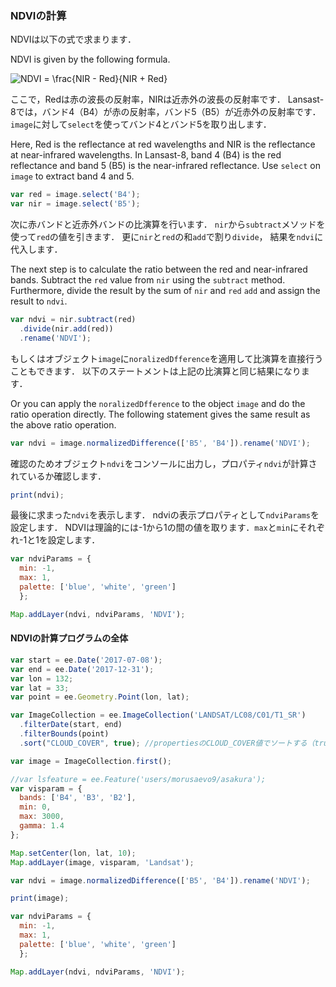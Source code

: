 ### NDVIの計算

NDVIは以下の式で求まります．

NDVI is given by the following formula.

![NDVI = \frac{NIR - Red}{NIR + Red}
](https://render.githubusercontent.com/render/math?math=%5CLarge+%5Cdisplaystyle+NDVI+%3D+%5Cfrac%7BNIR+-+Red%7D%7BNIR+%2B+Red%7D%0A)

ここで，Redは赤の波長の反射率，NIRは近赤外の波長の反射率です．
Lansast-8では，バンド4（B4）が赤の反射率，バンド5（B5）が近赤外の反射率です．
`image`に対して`select`を使ってバンド4とバンド5を取り出します．

Here, Red is the reflectance at red wavelengths and NIR is the reflectance at near-infrared wavelengths.
In Lansast-8, band 4 (B4) is the red reflectance and band 5 (B5) is the near-infrared reflectance.
Use `select` on `image` to extract band 4 and 5.

```javascript
var red = image.select('B4');
var nir = image.select('B5');
```

次に赤バンドと近赤外バンドの比演算を行います．
`nir`から`subtract`メソッドを使って`red`の値を引きます．
更に`nir`と`red`の和`add`で割り`divide`，
結果を`ndvi`に代入します．

The next step is to calculate the ratio between the red and near-infrared bands.
Subtract the `red` value from `nir` using the `subtract` method.
Furthermore, divide the result by the sum of `nir` and `red` `add` and assign the result to `ndvi`.

```javascript
var ndvi = nir.subtract(red)
  .divide(nir.add(red))
  .rename('NDVI');
```

もしくはオブジェクト`image`に`noralizedDfference`を適用して比演算を直接行うこともできます．
以下のステートメントは上記の比演算と同じ結果になります．

Or you can apply the `noralizedDfference` to the object `image` and do the ratio operation directly.
The following statement gives the same result as the above ratio operation.

```javascript
var ndvi = image.normalizedDifference(['B5', 'B4']).rename('NDVI');
```

確認のためオブジェクト`ndvi`をコンソールに出力し，プロパティ`ndvi`が計算されているか確認します．

``` javascript
print(ndvi);
```

最後に求まった`ndvi`を表示します．
ndviの表示プロパティとして`ndviParams`を設定します．
NDVIは理論的には-1から1の間の値を取ります．`max`と`min`にそれぞれ-1と1を設定します．


```javascript
var ndviParams = {
  min: -1,
  max: 1,
  palette: ['blue', 'white', 'green']
  };

Map.addLayer(ndvi, ndviParams, 'NDVI');
```

#### NDVIの計算プログラムの全体
```javascript
var start = ee.Date('2017-07-08');
var end = ee.Date('2017-12-31');
var lon = 132;
var lat = 33;
var point = ee.Geometry.Point(lon, lat);

var ImageCollection = ee.ImageCollection('LANDSAT/LC08/C01/T1_SR')
  .filterDate(start, end)
  .filterBounds(point)
  .sort("CLOUD_COVER", true); //propertiesのCLOUD_COVER値でソートする（true:昇順、false:降順）

var image = ImageCollection.first();

//var lsfeature = ee.Feature('users/morusaevo9/asakura');
var visparam = {
  bands: ['B4', 'B3', 'B2'],
  min: 0,
  max: 3000,
  gamma: 1.4
};

Map.setCenter(lon, lat, 10);
Map.addLayer(image, visparam, 'Landsat');

var ndvi = image.normalizedDifference(['B5', 'B4']).rename('NDVI');

print(image);

var ndviParams = {
  min: -1,
  max: 1,
  palette: ['blue', 'white', 'green']
  };

Map.addLayer(ndvi, ndviParams, 'NDVI');
```

